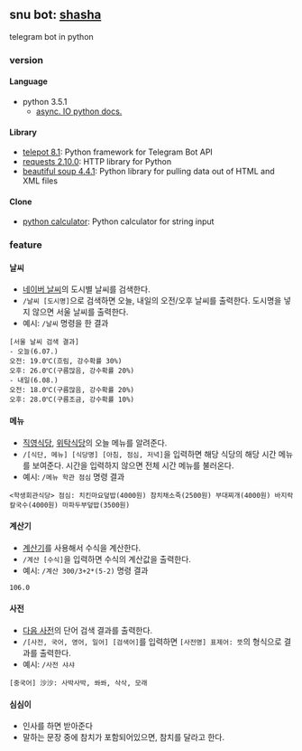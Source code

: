 snu bot: [shasha](https://telegram.me/snuBot)
---------
telegram bot in python

### version

#### Language

* python 3.5.1
    * [async. IO python docs.](https://www.python.org/dev/peps/pep-0492/)

#### Library

* [telepot 8.1](https://github.com/nickoala/telepot): Python framework for Telegram Bot API
* [requests 2.10.0](http://docs.python-requests.org/en/master/): HTTP library for Python
* [beautiful soup 4.4.1](https://www.crummy.com/software/BeautifulSoup/bs4/doc/): Python library for pulling data out of HTML and XML files

#### Clone

* [python calculator](https://github.com/xdoju/Delphox/blob/master/arith.py): Python calculator for string input


### feature

#### 날씨

* [네이버 날씨](http://weather.naver.com/)의 도시별 날씨를 검색한다.
* `/날씨 [도시명]`으로 검색하면 오늘, 내일의 오전/오후 날씨를 출력한다. 도시명을 넣지 않으면 서울 날씨를 출력한다.
* 예시: `/날씨` 명령을 한 결과

```
[서울 날씨 검색 결과]
- 오늘(6.07.)
오전: 19.0℃(흐림, 강수확률 30%)
오후: 26.0℃(구름많음, 강수확률 20%)
- 내일(6.08.)
오전: 18.0℃(구름많음, 강수확률 20%)
오후: 28.0℃(구름조금, 강수확률 10%)
```

#### 메뉴

* [직영식당](https://www.snuco.com/html/restaurant/restaurant_menu1.asp), [위탁식당](https://www.snuco.com/html/restaurant/restaurant_menu2.asp)의 오늘 메뉴를 알려준다.
* `/[식단, 메뉴] [식당명] [아침, 점심, 저녁]`을 입력하면 해당 식당의 해당 시간 메뉴를 보여준다. 시간을 입력하지 않으면 전체 시간 메뉴를 불러온다.
* 예시: `/메뉴 학관 점심` 명령 결과

```
<학생회관식당> 점심: 치킨마요덮밥(4000원) 참치채소죽(2500원) 부대찌개(4000원) 바지락칼국수(4000원) 마파두부덮밥(3500원)
```

#### 계산기

* [계산기](https://github.com/xdoju/Delphox/blob/master/arith.py)를 사용해서 수식을 계산한다.
* `/계산 [수식]`을 입력하면 수식의 계산값을 출력한다.
* 예시: `/계산 300/3+2*(5-2)` 명령 결과

```
106.0
```

#### 사전

* [다음 사전](http://dic.daum.net/)의 단어 검색 결과를 출력한다.
* `/[사전, 국어, 영어, 일어] [검색어]`를 입력하면 `[사전명] 표제어: 뜻`의 형식으로 결과를 출력한다.
* 예시: `/사전 샤샤`

```
[중국어] 沙沙: 사박사박, 쏴쏴, 삭삭, 모래
```

#### 심심이

* 인사를 하면 받아준다
* 말하는 문장 중에 참치가 포함되어있으면, 참치를 달라고 한다.

